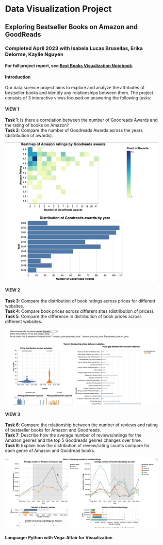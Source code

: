 # Data Visualization Project
## Exploring Bestseller Books on Amazon and GoodReads
### Completed April 2023 with Isabela Lucas Bruxellas, Erika Delorme, Kaylie Nguyen
#### For full project report, see [Best Books Visualization Notebook](https://github.com/lanchiphamm/Books_Visualization/blob/master/Milestone_2_Final.ipynb).
#### Introduction
Our data science project aims to explore and analyze the attributes of bestseller books and 
identify any relationships between them. The project consists of 3 interactive views focused on answering 
the following tasks:   
#### VIEW 1
**Task 1**: Is there a correlation between the number of Goodreads Awards and the rating of books on Amazon?       
**Task 2**: Compare the number of Goodreads Awards across the years (distribution of awards). 

![](view1.gif)  

#### VIEW 2
**Task 3**: Compare the distribution of book ratings across prices for different websites.   
**Task 4**: Compare book prices across different sites (distribution of prices).     
**Task 5**: Compare the difference in distribution of book prices across different websites.  

![](view2.gif)  

#### VIEW 3
**Task 6**: Compare the relationship between the number of reviews and rating of bestseller books for Amazon and Goodreads.     
**Task 7**: Describe how the average number of reviews/ratings for the Amazon genres and the top 5 Goodreads genres changes over time.    
**Task 8**: Explain how the distribution of review/rating counts compare for each genre of Amazon and Goodread books.   

![](view3.gif)  

#### Language: Python with Vega-Altair for Visualization

